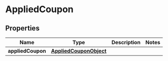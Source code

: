 

# AppliedCoupon


## Properties

| Name | Type | Description | Notes |
|------------ | ------------- | ------------- | -------------|
|**appliedCoupon** | [**AppliedCouponObject**](AppliedCouponObject.md) |  |  |



